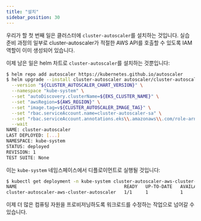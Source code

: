 ```yaml
---
title: "설치"
sidebar_position: 30
---
```

우리가 할 첫 번째 일은 클러스터에 `cluster-autoscaler`를 설치하는 것입니다. 실습 준비 과정의 일부로 cluster-autoscaler가 적절한 AWS API를 호출할 수 있도록 IAM 역할이 이미 생성되어 있습니다.

이제 남은 일은 helm 차트로 `cluster-autoscaler`를 설치하는 것뿐입니다:

```bash
$ helm repo add autoscaler https://kubernetes.github.io/autoscaler
$ helm upgrade --install cluster-autoscaler autoscaler/cluster-autoscaler \
  --version "${CLUSTER_AUTOSCALER_CHART_VERSION}" \
  --namespace "kube-system" \
  --set "autoDiscovery.clusterName=${EKS_CLUSTER_NAME}" \
  --set "awsRegion=${AWS_REGION}" \
  --set "image.tag=v${CLUSTER_AUTOSCALER_IMAGE_TAG}" \
  --set "rbac.serviceAccount.name=cluster-autoscaler-sa" \
  --set "rbac.serviceAccount.annotations.eks\\.amazonaws\\.com/role-arn"="$CLUSTER_AUTOSCALER_ROLE" \
  --wait
NAME: cluster-autoscaler
LAST DEPLOYED: [...]
NAMESPACE: kube-system
STATUS: deployed
REVISION: 1
TEST SUITE: None
```

이는 `kube-system` 네임스페이스에서 디플로이먼트로 실행될 것입니다:

```bash
$ kubectl get deployment -n kube-system cluster-autoscaler-aws-cluster-autoscaler
NAME                                        READY   UP-TO-DATE   AVAILABLE   AGE
cluster-autoscaler-aws-cluster-autoscaler   1/1     1            1           51s
```

이제 더 많은 컴퓨팅 자원을 프로비저닝하도록 워크로드를 수정하는 작업으로 넘어갈 수 있습니다.
